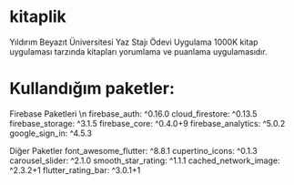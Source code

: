 # kitaplik
 Yıldırım Beyazıt Üniversitesi Yaz Stajı Ödevi
 Uygulama 1000K kitap uygulaması tarzında kitapları yorumlama ve puanlama uygulamasıdır. 
 
# Kullandığım paketler:
 
 Firebase Paketleri \n
 firebase_auth: ^0.16.0
 cloud_firestore: ^0.13.5
 firebase_storage: ^3.1.5
 firebase_core: ^0.4.0+9
 firebase_analytics: ^5.0.2
 google_sign_in: ^4.5.3
 
 Diğer Paketler
 font_awesome_flutter: ^8.8.1
 cupertino_icons: ^0.1.3
 carousel_slider: ^2.1.0
 smooth_star_rating: ^1.1.1
 cached_network_image: ^2.3.2+1
 flutter_rating_bar: ^3.0.1+1
